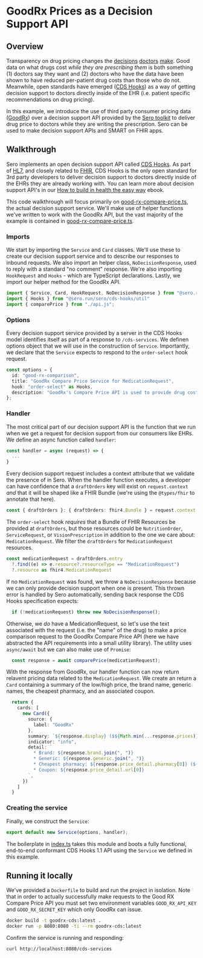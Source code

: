 # GoodRx Prices as a Decision Support API

## Overview

Transparency on drug pricing changes the [decisions](https://pubmed.ncbi.nlm.nih.gov/11025790/) [doctors](https://pubmed.ncbi.nlm.nih.gov/29255097/) [make](https://pubmed.ncbi.nlm.nih.gov/29321043/). Good data on what drugs cost _while they are prescribing them_ is both something (1) doctors say they want and (2) doctors who have the data have been shown to have reduced per-patient drug costs than those who do not. Meanwhile, open standards have emerged ([CDS Hooks](https://cds-hooks.hl7.org/)) as a way of getting decision support to doctors directly inside of the EHR (i.e. patient specific recommendations on drug pricing).

In this example, we introduce the use of third party consumer pricing data ([GoodRx](https://www.goodrx.com/)) over a decision support API provided by the [Sero toolkit](https://docs.sero.run) to deliver drug price to doctors while they are writing the prescription. Sero can be used to make decision support APIs and SMART on FHIR apps.

## Walkthrough

Sero implements an open decision support API called [CDS Hooks](https://cds-hooks.hl7.org/). As part of [HL7](https://www.hl7.org/), and closely related to [FHIR](https://docs.sero.run/book/how-to-build-in-health/fhir), CDS Hooks is the only open standard for 3rd party developers to deliver decision support to doctors directly inside of the EHRs they are already working with. You can learn more about decision support API's in our [How to build in health the easy way](https://docs.sero.run/book/how-to-build-in-health/clinical-decision-support-hooks) ebook. 

This code walkthrough will focus primarily on [good-rx-compare-price.ts](./src/good-rx-compare-price.ts), the actual decision support service. We'll make use of helper functions we've written to work with the GoodRx API, but the vast majority of the example is contained in [good-rx-compare-price.ts]().

### Imports

We start by importing the `Service` and `Card` classes. We'll use these to create our decision support service and to describe our responses to inbound requests. We also import an helper class, `NoDecisionResponse`, used to reply with a standard "no comment" response. We're also importing `HookRequest` and `Hooks` - which are TypeScript declarations. Lastly, we import our helper method for the GoodRx API.

```typescript
import { Service, Card, HookRequest, NoDecisionResponse } from "@sero.run/sero";
import { Hooks } from "@sero.run/sero/cds-hooks/util"
import { comparePrice } from "./api.js";
```

### Options

Every decision support service provided by a server in the CDS Hooks model identifies itself as part of a response to `/cds-services`. We definen options object that we will use in the construction of `Service`. Importantly, we declare that the `Service` expects to respond to the `order-select` hook request.

```typescript
const options = {
  id: "good-rx-comparison",
  title: "GoodRx Compare Price Service for MedicationRequest",
  hook: "order-select" as Hooks,
  description: "GoodRx's Compare Price API is used to provide drug cost estimates during the prescription order workflow",
};
```

### Handler 
The most critical part of our decision support API is the function that we run when we get a request for decision support from our consumers like EHRs. We define an async function called `handler`:

```typescript
const handler = async (request) => {
  ...
}
```

Every decision support request includes a context attribute that we validate the presence of in Sero. When the handler function executes, a developer can have confidence that a `draftOrders` key will exist on `request.context` _and_ that it will be shaped like a FHIR Bundle (we're using the `@types/fhir` to annotate that here).

```typescript
const { draftOrders }: { draftOrders: fhir4.Bundle } = request.context;
```

The `order-select` hook *requires* that a Bundle of FHIR Resources be provided at `draftOrders`, but those resources could be `NutritionOrder`, `ServiceRequest`, or `VisionPrescription` in addition to the one we care about: `MedicationRequest`. We filter the `draftOrders` for `MedicationRequest` resources.

```typescript
const medicationRequest = draftOrders.entry
  ?.find((e) => e.resource?.resourceType == "MedicationRequest")
  ?.resource as fhir4.MedicationRequest
```

If no `MedicationRequest` was found, we throw a `NoDecisionResponse` because we can only provide decision support when one is present. This thrown error is handled by Sero automatically, sending back response the CDS Hooks specification expects:

```typescript
  if (!medicationRequest) throw new NoDecisionResponse();
```

Otherwise, we *do* have a MedicationRequest, so let's use the text associated with the request (i.e. the "name" of the drug) to make a price comparison request to the GoodRx Compare Price API (here we have abstracted the API requirements into a small utility library). The utility uses `async/await` but we can also make use of `Promise`:

```typescript
  const response = await comparePrice(medicationRequest);
```

With the response from GoodRx, our handler function can now return relavent pricing data related to the `MedicationRequest`. We create an return a `Card` containing a summary of the low/high price, the brand name, generic names, the cheapest pharmacy, and an associated coupon.

```typescript
  return {
    cards: [
      new Card({
        source: {
          label: "GoodRx"
        },
        summary: `${response.display} ($${Math.min(...response.prices)} - $${Math.max(...response.prices)})`,
        indicator: "info",
        detail: `
          * Brand: ${response.brand.join(", ")}
          * Generic: ${response.generic.join(", ")}
          * Cheapest pharmacy: ${response.price_detail.pharmacy[0]} (${response.price_detail.savings[0]} savings)
          * Coupon: ${response.price_detail.url[0]}
        `,
      })
    ]
  }
```

### Creating the service

Finally, we construct the `Service`:

```typescript
export default new Service(options, handler);
```

The boilerplate in [index.ts](./src/index.ts) takes this module and boots a fully functional, end-to-end conformant CDS Hooks 1.1 API using the `Service` we defined in this example.

## Running it locally

We've provided a `Dockerfile` to build and run the project in isolation. Note that in order to actually successfully make requests to the Good RX Compare Price API you must set two environment variables `GOOD_RX_API_KEY` and `GOOD_RX_SECRET_KEY` which only GoodRx can issue.

```bash
docker build -t goodrx-cds:latest .
docker run -p 8080:8080 -ti --rm goodrx-cds:latest
```

Confirm the service is running and responding:

```bash
curl http://localhost:8080/cds-services
```